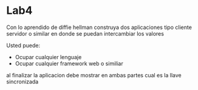 # Lab4

Con lo aprendido de diffie hellman construya dos aplicaciones tipo cliente servidor o similar en donde se puedan intercambiar los valores 

Usted puede:
  - Ocupar cualquier lenguaje
  - Ocupar cualquier framework web o similiar

al finalizar la aplicacion debe mostrar en ambas partes cual es la llave sincronizada
